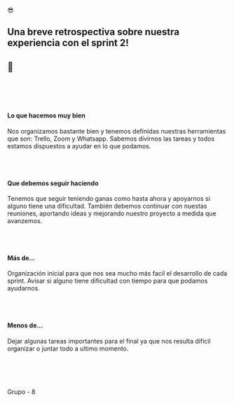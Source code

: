 😎<h2>Una breve retrospectiva sobre nuestra experiencia con el sprint 2!<h2> 💪

<br>
<br>
<h4>Lo que hacemos muy bien</h4>
  <p>
Nos organizamos bastante bien y tenemos definidas nuestras herramientas que son: Trello, Zoom y Whatsapp.
Sabemos divirnos las tareas y todos estamos dispuestos a ayudar en lo que podamos.
  </p>
<br>
<br>
<h4>Que debemos seguir haciendo</h4>
  <p>
Tenemos que seguir teniendo ganas como hasta ahora y apoyarnos si alguno tiene una dificultad.
También debemos continuar con nuestas reuniones, aportando ideas y mejorando nuestro proyecto a medida que avanzemos.
    </p>
<br>
<br>
<h4>Más de...</h4>
  <p>
Organización inicial para que nos sea mucho más facil el desarrollo de cada sprint. 
Avisar si alguno tiene dificultad con tiempo para que podamos ayudarnos.
  </p>
<br>
<br>
<h4>Menos de...</h4>
  <p>
Dejar algunas tareas importantes para el final ya que nos resulta dificil organizar o juntar todo a ultimo momento.
  </p>
<br>
<br>
<br>
<br>
                                           Grupo - 8       
